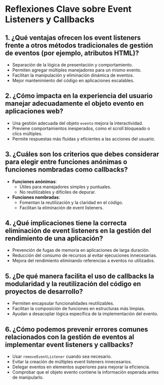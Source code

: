# Reflexiones Clave sobre Event Listeners y Callbacks

## 1. ¿Qué ventajas ofrecen los event listeners frente a otros métodos tradicionales de gestión de eventos (por ejemplo, atributos HTML)?
- Separación de la lógica de presentación y comportamiento.
- Permiten agregar múltiples manejadores para un mismo evento.
- Facilitan la manipulación y eliminación dinámica de eventos.
- Mejor mantenimiento del código en aplicaciones escalables.

## 2. ¿Cómo impacta en la experiencia del usuario manejar adecuadamente el objeto evento en aplicaciones web?
- Una gestión adecuada del objeto `evento` mejora la interactividad.
- Previene comportamientos inesperados, como el scroll bloqueado o clics múltiples.
- Permite respuestas más fluidas y eficientes a las acciones del usuario.

## 3. ¿Cuáles son los criterios que debes considerar para elegir entre funciones anónimas o funciones nombradas como callbacks?
- **Funciones anónimas**: 
  - Útiles para manejadores simples y puntuales.
  - No reutilizables y difíciles de depurar.
- **Funciones nombradas**:
  - Fomentan la reutilización y la claridad en el código.
  - Facilitan la eliminación de event listeners.
  
## 4. ¿Qué implicaciones tiene la correcta eliminación de event listeners en la gestión del rendimiento de una aplicación?
- Prevención de fugas de memoria en aplicaciones de larga duración.
- Reducción del consumo de recursos al evitar ejecuciones innecesarias.
- Mejora del rendimiento eliminando referencias a eventos no utilizados.

## 5. ¿De qué manera facilita el uso de callbacks la modularidad y la reutilización del código en proyectos de desarrollo?
- Permiten encapsular funcionalidades reutilizables.
- Facilitan la composición de funciones en estructuras más limpias.
- Ayudan a desacoplar lógica específica de la implementación del evento.

## 6. ¿Cómo podemos prevenir errores comunes relacionados con la gestión de eventos al implementar event listeners y callbacks?
- Usar `removeEventListener` cuando sea necesario.
- Evitar la creación de múltiples event listeners innecesarios.
- Delegar eventos en elementos superiores para mejorar la eficiencia.
- Comprobar que el objeto evento contiene la información esperada antes de manipularlo.
